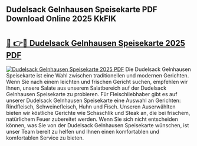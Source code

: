 ## Dudelsack Gelnhausen Speisekarte PDF Download Online 2025 KkFIK

# <h2><a href="http://gc6nt9t.nevu.top/?p=Dudelsack+Gelnhausen+Speisekarte">🔗 👉🔴 Dudelsack Gelnhausen Speisekarte 2025 PDF</a></h2>

[![Dudelsack Gelnhausen Speisekarte 2025 PDF](https://i.imgur.com/dBaPXMq.png)](http://gc6nt9t.nevu.top/?p=Dudelsack+Gelnhausen+Speisekarte)
Die Dudelsack Gelnhausen Speisekarte ist eine Wahl zwischen traditionellen und modernen Gerichten. Wenn Sie nach einem leichten und frischen Gericht suchen, empfehlen wir Ihnen, unsere Salate aus unserem Salatbereich auf der Dudelsack Gelnhausen Speisekarte zu probieren. Für Fleischliebhaber gibt es auf unserer Dudelsack Gelnhausen Speisekarte eine Auswahl an Gerichten: Rindfleisch, Schweinefleisch, Huhn und Fisch. Unseren Auserwählten bieten wir köstliche Gerichte wie Schaschlik und Steak an, die bei frischem, natürlichem Feuer zubereitet werden. Wenn Sie sich nicht entscheiden können, was Sie von der Dudelsack Gelnhausen Speisekarte wünschen, ist unser Team bereit zu helfen und Ihnen einen komfortablen und komfortablen Service zu bieten.

